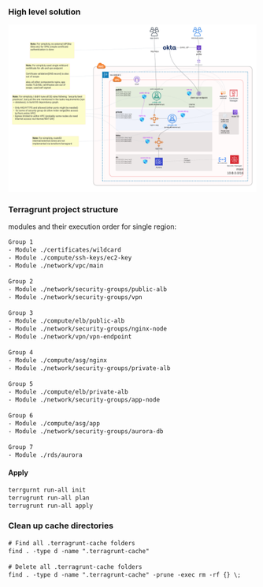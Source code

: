 ### High level solution
[![AWS HLD](AWS_HLD.png)](AWS_HLD.png)

### Terragrunt project structure 
modules and their execution order for single region:
```
Group 1
- Module ./certificates/wildcard
- Module ./compute/ssh-keys/ec2-key
- Module ./network/vpc/main

Group 2
- Module ./network/security-groups/public-alb
- Module ./network/security-groups/vpn

Group 3
- Module ./compute/elb/public-alb
- Module ./network/security-groups/nginx-node
- Module ./network/vpn/vpn-endpoint

Group 4
- Module ./compute/asg/nginx
- Module ./network/security-groups/private-alb

Group 5
- Module ./compute/elb/private-alb
- Module ./network/security-groups/app-node

Group 6
- Module ./compute/asg/app
- Module ./network/security-groups/aurora-db

Group 7
- Module ./rds/aurora
```

#### Apply
```
terrgurnt run-all init 
terrugrunt run-all plan
terrugrunt run-all apply
```

### Clean up cache directories
```
# Find all .terragrunt-cache folders
find . -type d -name ".terragrunt-cache"

# Delete all .terragrunt-cache folders
find . -type d -name ".terragrunt-cache" -prune -exec rm -rf {} \;
```